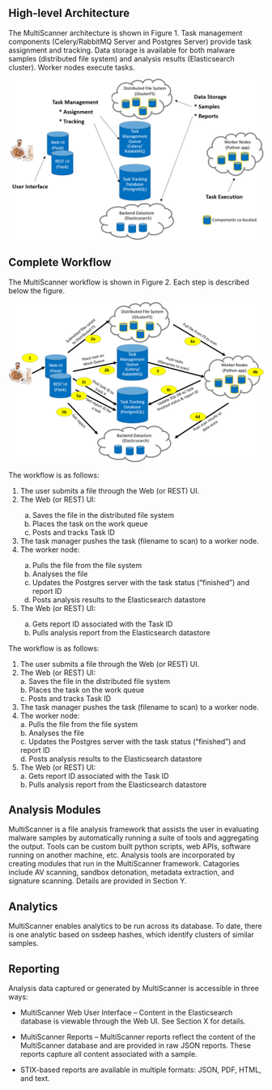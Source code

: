 High-level Architecture
-----------------------
The MultiScanner architecture is shown in Figure 1. Task management components (Celery/RabbitMQ Server and Postgres Server) provide task assignment and tracking. Data storage is available for both malware samples (distributed file system) and analysis results (Elasticsearch cluster). Worker nodes execute tasks.

![architecture1](img/arch1.png "Figure 1. MultiScanner Architecture")

Complete Workflow
-----------------
The MultiScanner workflow is shown in Figure 2. Each step is described below the figure.

![architecture2](img/arch2.png "Figure 2. MultiScanner Workflow")

The workflow is as follows:
<ol type="1">
  <li>The user submits a file through the Web (or REST) UI.</li>
  <li>The Web (or REST) UI:</li>
  <ol type="a">
    <li>Saves the file in the distributed file system</li>
    <li>Places the task on the work queue</li>
    <li>Posts and tracks Task ID</li>
  </ol><li>The task manager pushes the task (filename to scan) to a worker node.</li>
  <li>The worker node:</li>
  <ol type="a">
    <li>Pulls the file from the file system</li>
    <li>Analyses the file</li>
    <li>Updates the Postgres server with the task status (“finished”) and report ID</li>
    <li>Posts analysis results to the Elasticsearch datastore</li>
  </ol><li>The Web (or REST) UI:</li>
  <ol type="a">
    <li>Gets report ID associated with the Task ID</li>
    <li>Pulls analysis report from the Elasticsearch datastore</li>
  </ol>
</ol>

The workflow is as follows:

1. The user submits a file through the Web (or REST) UI.  
2. The Web (or REST) UI:  
  a. Saves the file in the distributed file system  
  b. Places the task on the work queue  
  c. Posts and tracks Task ID  
3. The task manager pushes the task (filename to scan) to a worker node.  
4. The worker node:  
  a. Pulls the file from the file system  
  b. Analyses the file  
  c. Updates the Postgres server with the task status (“finished”) and report ID  
  d. Posts analysis results to the Elasticsearch datastore  
5. The Web (or REST) UI:  
  a. Gets report ID associated with the Task ID  
  b. Pulls analysis report from the Elasticsearch datastore  

Analysis Modules
----------------
MultiScanner is a file analysis framework that assists the user in evaluating malware samples by automatically running a suite of tools and aggregating the output. Tools can be custom built python scripts, web APIs, software running on another machine, etc. 
Analysis tools are incorporated by creating modules that run in the MultiScanner framework. Catagories include AV scanning, sandbox detonation, metadata extraction, and signature scanning. Details are provided in Section Y.

Analytics
---------
MultiScanner enables analytics to be run across its database. To date, there is one analytic based on ssdeep hashes, which identify clusters of similar samples.

Reporting
---------
Analysis data captured or generated by MultiScanner is accessible in three ways:

* MultiScanner Web User Interface – Content in the Elasticsearch database is viewable through the Web UI. See Section X for details. 

* MultiScanner Reports – MultiScanner reports reflect the content of the MultiScanner database and are provided in raw JSON reports. These reports capture all content associated with a sample.

* STIX-based reports are available in multiple formats: JSON, PDF, HTML, and text. 